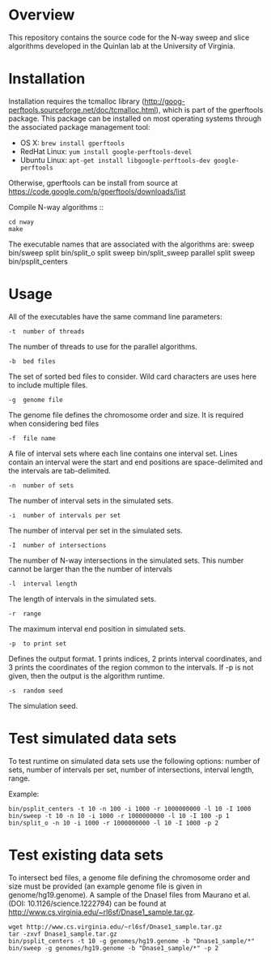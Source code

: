 Overview
========

This repository contains the source code for the N-way sweep and slice
algorithms developed in the Quinlan lab at the University of Virginia.

Installation
============
Installation requires the tcmalloc library
(http://goog-perftools.sourceforge.net/doc/tcmalloc.html), which is part of the
gperftools package.  This package can be installed on most operating systems
through the associated package management tool:

- OS X: `brew install gperftools`
- RedHat Linux: `yum install google-perftools-devel`
- Ubuntu Linux: `apt-get install libgoogle-perftools-dev google-perftools`

Otherwise, gperftools can be install from source at
https://code.google.com/p/gperftools/downloads/list

Compile N-way algorithms
::

    cd nway
    make

The executable names that are associated with the algorithms are:
sweep                   bin/sweep
split                   bin/split\_o
split sweep             bin/split\_sweep
parallel split sweep    bin/psplit\_centers

Usage
=====
All of the executables have the same command line parameters:

    -t  number of threads

The number of threads to use for the parallel algorithms.

    -b  bed files

The set of sorted bed files to consider.  Wild card characters are uses here to
include multiple files.

    -g  genome file

The genome file defines the chromosome order and size.  It is required when
considering bed files

    -f  file name

A file of interval sets where each line contains one interval set.  Lines
contain an interval were the start and end positions are space-delimited and
the intervals are tab-delimited.

    -n  number of sets

The number of interval sets in the simulated sets.

    -i  number of intervals per set

The number of interval per set in the simulated sets.

    -I  number of intersections

The number of N-way intersections in the simulated sets.  This number cannot be
larger than the the number of intervals

    -l  interval length

The length of intervals in the simulated sets.

    -r  range

The maximum interval end position in simulated sets.


    -p  to print set

Defines the output format.  1 prints indices, 2 prints interval coordinates,
and 3 prints the coordinates of the region common to the intervals.  If -p is not given, then the output is the algorithm runtime.

    -s  random seed

The simulation seed.


Test simulated data sets
===================
To test runtime on simulated data sets use the following options: number of
sets, number of intervals per set, number of intersections, interval length,
range.

Example:

    bin/psplit_centers -t 10 -n 100 -i 1000 -r 1000000000 -l 10 -I 1000
    bin/sweep -t 10 -n 10 -i 1000 -r 1000000000 -l 10 -I 100 -p 1
    bin/split_o -n 10 -i 1000 -r 1000000000 -l 10 -I 1000 -p 2


Test existing data sets
==================
To intersect bed files, a genome file defining the chromosome order and size
must be provided (an example genome file is given in genome/hg19.genome).  A
sample of the DnaseI files from Maurano et al. (DOI: 10.1126/science.1222794)
can be found at http://www.cs.virginia.edu/~rl6sf/Dnase1_sample.tar.gz.

    wget http://www.cs.virginia.edu/~rl6sf/Dnase1_sample.tar.gz
    tar -zxvf Dnase1_sample.tar.gz
    bin/psplit_centers -t 10 -g genomes/hg19.genome -b "Dnase1_sample/*"
    bin/sweep -g genomes/hg19.genome -b "Dnase1_sample/*" -p 2

    
